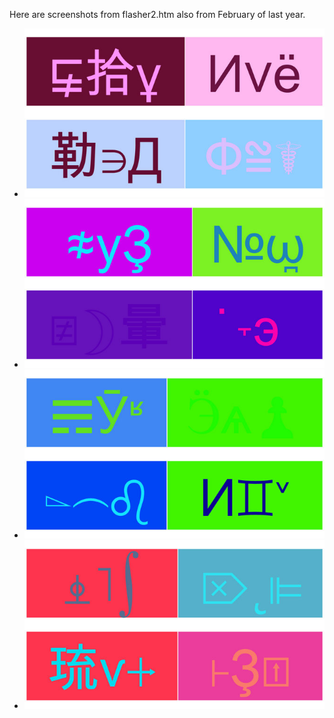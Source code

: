 Here are screenshots from flasher2.htm  also from February of last year.

- ![Example Image](../project_images/flasher1.jpg?raw=true "Example Image")
- ![Example Image](../project_images/flasher2.jpg?raw=true "Example Image")
- ![Example Image](../project_images/flasher3.jpg?raw=true "Example Image")
- ![Example Image](../project_images/flasher4.jpg?raw=true "Example Image")

